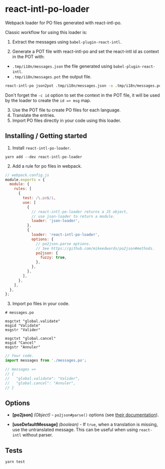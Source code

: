 # react-intl-po-loader

Webpack loader for PO files generated with react-intl-po.

Classic workflow for using this loader is:

1. Extract the messages using `babel-plugin-react-intl`.

2. Generate a POT file with react-intl-po and set the react-intl id as context in the POT with:
- `.tmp/i18n/messages.json` the file generated using `babel-plugin-react-intl`.
- `.tmp/i18n/messages.pot` the output file.

```sh
react-intl-po json2pot .tmp/i18n/messages.json -o .tmp/i18n/messages.pot -c id
```

Don't forget the `-c id` option to set the context in the POT file, it will be used by the
loader to create the `id => msg` map.

3. Use the POT file tu create PO files for each language.
4. Translate the entries.
5. Import PO files directly in your code using this loader.

## Installing / Getting started

1. Install `react-intl-po-loader`.

```shell
yarn add --dev react-intl-po-loader
```

2. Add a rule for po files in webpack.

```js
// webpack.config.js
module.exports = {
  module: {
    rules: [
      {
        test: /\.po$/i,
        use: [
          {
            // react-intl-po-loader returns a JS object,
            // use json-loader to return a module.
            loader: 'json-loader',
          },
          {
            loader: 'react-intl-po-loader',
            options: {
              // po2json.parse options.
              // See https://github.com/mikeedwards/po2json#methods.
              po2json: {
                fuzzy: true,
              },
            },
          },
        ],
      },
    ],
  },
};
```

3. Import po files in your code.

```shell
# messages.po

msgctxt "global.validate"
msgid "Validate"
msgstr "Valider"

msgctxt "global.cancel"
msgid "Cancel"
msgstr "Annuler"
```

```js
// Your code.
import messages from './messages.po';

// messages =>
// {
//   "global.validate": "Valider",
//   "global.cancel": "Annuler",
// }
```

## Options

- **[po2json]** *(Object)* - `po2json#parse()` options (see [their documentation](https://github.com/mikeedwards/po2json#methods)).

- **[useDefaultMessage]** *(boolean)* - If `true`, when a translation is missing, use the untranslated message. This can be useful when using `react-intl` without parser.

## Tests

```shell
yarn test
```
